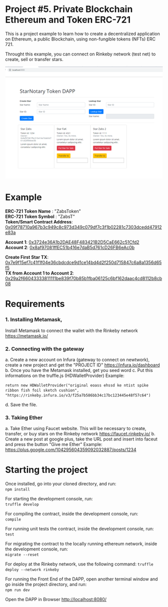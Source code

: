 
# Project #5. Private Blockchain Ethereum and Token ERC-721

This is a project example to learn how to create a decentralized application on Ethereum, a public Blockchain, using non-fungible tokens (NFTs) ERC 721.

Throught this example, you can connect on Rinkeby network (test net) to create, sell or transfer stars.

![alt text](img/starnotary.png)

# Example 

**ERC-721 Token Name** : "ZabsToken"  
**ERC-721 Token Symbol** : "ZabsT"  
**Token/Smart Contract Address**: [0x09f78710a967b3c949c8c973d349c079df7c3f1b02281c7303dcedd47912e83a](https://rinkeby.etherscan.io/tx/0x09f78710a967b3c949c8c973d349c079df7c3f1b02281c7303dcedd47912e83a)

**Account 1**: [0x3724e36A1b2DAE48F483421B2D5CaE662c51Cfd2](https://rinkeby.etherscan.io/address/0x3724e36A1b2DAE48F483421B2D5CaE662c51Cfd2npm )  
**Account 2**: [0x8af97081ffEC51b416e7daB5d761cD26FB6eAc0b](https://rinkeby.etherscan.io/address/0x8af97081ffEC51b416e7daB5d761cD26FB6eAc0b)

**Create First Star TX**: [0x7e9f15ef7c41f1f04e36cbdcdce9d1ce14bd4d2f250d715847c6a8a1356d65f5](https://rinkeby.etherscan.io/tx/0x7e9f15ef7c41f1f04e36cbdcdce9d1ce14bd4d2f250d715847c6a8a1356d65f5)  
**TX from Account 1 to Account 2**: [0x29a2f66043333811111be839f70b85b1fba06125c6bf162daac4cd8112b8cb08](https://rinkeby.etherscan.io/tx/0x29a2f66043333811111be839f70b85b1fba06125c6bf162daac4cd8112b8cb08)


# Requirements

### 1. Installing Metamask, 
Install Metamask to connect the wallet with the Rinkeby network
https://metamask.io/

### 2. Connecting with the gateway

a. Create a new account on Infura (gateway to connect on newtwork), create a new project and get the "PROJECT ID"
https://infura.io/dashboard
b. Once you have the Metamask installed, get you seed word 
c. Put this informations on the truffle.js (HDWalletProvider)
	Example:

    return new HDWalletProvider("original eoass ehssd ke ntist spike ribbon fish foil sketch cushion", "https://rinkeby.infura.io/v3/f25a7b586bb34c17bc123445e48f57c64") 

d. Save the file.

### 3. Taking Ether

a. Take Ether using Faucet website. This will be necessary to create, transfer, or buy stars on the Rinkeby network
https://faucet.rinkeby.io/
b. Create a new post at google plus, take the URL post and insert into faceut and press the button "Give me Ether"
	Example: https://plus.google.com/104295604359092032887/posts/1234


# Starting the project

Once installed, go into your cloned directory, and run:  
```npm install```

For starting the development console, run:  
```truffle develop```

For compiling the contract, inside the development console, run:  
```compile```

For running unit tests the contract, inside the development console, run:  
```test```

For migrating the contract to the locally running ethereum network, inside the development console, run:  
```migrate --reset```


For deploy at the Rinkeby network, use the following command:
```truffle deploy --network rinkeby ```

For running the Front End of the DAPP, open another terminal window and go inside the project directory, and run:  
```npm run dev```

Open the DAPP in Browser [http://localhost:8080/]()